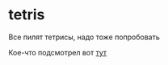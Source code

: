 # tetris
Все пилят тетрисы, надо тоже попробовать

Кое-что подсмотрел вот [тут](https://codereview.stackexchange.com/questions/136406/tetris-in-c-in-200-lines)

